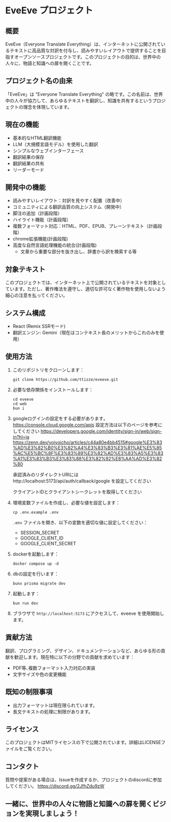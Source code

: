 #  EveEve プロジェクト

## 概要
EveEve（Everyone Translate Everything）は、インターネットに公開されているテキストに高品質な対訳を付与し、読みやすいレイアウトで提供することを目指すオープンソースプロジェクトです。このプロジェクトの目的は、世界中の人々に、物語と知識への扉を開くことです。

## プロジェクト名の由来
「EveEve」は "Everyone Translate Everything" の略です。この名前は、世界中の人々が協力して、あらゆるテキストを翻訳し、知識を共有するというプロジェクトの理念を体現しています。

## 現在の機能
- 基本的なHTML翻訳機能
- LLM（大規模言語モデル）を使用した翻訳
- シンプルなウェブインターフェース
- 翻訳結果の保存
- 翻訳結果の共有
- リーダーモード

## 開発中の機能
- 読みやすいレイアウト：対訳を見やすく配置（改善中）
- コミュニティによる翻訳品質の向上システム（開発中）
- 脚注の追加（計画段階）
- ハイライト機能（計画段階）
- 複数フォーマット対応：HTML、PDF、EPUB、プレーンテキスト（計画段階）
- chrome拡張機能(計画段階)
- 高度な自然言語処理機能の統合(計画段階)
   - 文章から重要な部分を抜き出し、辞書から訳を検索する等

## 対象テキスト
このプロジェクトでは、インターネット上で公開されているテキストを対象としています。ただし、著作権法を遵守し、適切な許可なく著作物を使用しないよう細心の注意を払ってください｡

## システム構成
- React (Remix SSRモード)
- 翻訳エンジン: Gemini（現在はコンテキスト長のメリットからこれのみを使用）

## 使用方法
1. このリポジトリをクローンします：
   ```
   git clone https://github.com/ttizze/eveeve.git
   ```
2. 必要な依存関係をインストールします：
   ```
   cd eveeve
   cd web
   bun i
   ```
3. googleログインの設定をする必要があります｡
   https://console.cloud.google.com/apis
   設定方法は以下のページを参考にしてください
   https://developers.google.com/identity/sign-in/web/sign-in?hl=ja
   https://zenn.dev/yoiyoicho/articles/c44a80e4bb4515#google%E3%83%AD%E3%82%B0%E3%82%A4%E3%83%B3%E3%81%AE%E5%85%AC%E5%BC%8F%E3%83%89%E3%82%AD%E3%83%A5%E3%83%A1%E3%83%B3%E3%83%88%E3%82%92%E8%AA%AD%E3%82%80

   承認済みのリダイレクトURIには
   http://localhost:5173/api/auth/callback/google
   を設定してください

   クライアントIDとクライアントシークレットを取得してください

3. 環境変数ファイルを作成し、必要な値を設定します：
   ```
   cp .env.example .env
   ```
   `.env` ファイルを開き、以下の変数を適切な値に設定してください：
   - SESSION_SECRET
   - GOOGLE_CLIENT_ID
   - GOOGLE_CLIENT_SECRET

4. dockerを起動します：
   ```
   docker compose up -d
   ```
5. dbの設定を行います：
   ```
   bunx prisma migrate dev
   ```
6. 起動します：
   ```
   bun run dev
   ```
6. ブラウザで `http://localhost:5173` にアクセスして、eveeve を使用開始します。


## 貢献方法
翻訳、プログラミング、デザイン、ドキュメンテーションなど、あらゆる形の貢献を歓迎します。現在特に以下の分野での貢献を求めています：

- PDF等､複数フォーマット入力対応の実装
- 文字サイズや色の変更機能


## 既知の制限事項
- 出力フォーマットは現在限られています。
- 長文テキストの処理に制限があります。

## ライセンス
このプロジェクトはMITライセンスの下で公開されています。詳細はLICENSEファイルをご覧ください。

## コンタクト
質問や提案がある場合は、Issueを作成するか、プロジェクトのdiscordに参加してください。
https://discord.gg/2JfhZdu9zW

## 一緒に、世界中の人々に物語と知識への扉を開くビジョンを実現しましょう！
